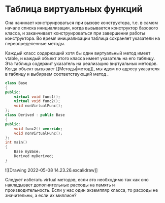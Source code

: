 # Таблица виртуальных функций
Она начинает конструироваться при вызове конструктора, т.е. в самом начале списка инициализации, когда вызывается конструктор базового класса, и  заканчивает конструироваться при завершении работы конструктора. Во время инициализации таблица сохраняет указатели на переопределенные методы.

Каждый класс содержащий хотя бы один виртуальный метод имеет vtable, и каждый объект этого класса имеет указатель на его таблицу. Эта таблица содержит указатель на реализацию виртуальных методов. Когда объект вызывает [[Методы|метод]], мы идем по адресу указателя в таблицу и выбираем соответствующий метод .

```cpp
class Base
{
public:
	virtual void func1();
	virtual void func2();
	void nonVirtualFunc();
};
class Derived : public Base
{
public:
	void func2() override;
	void nonVirtualFunc();
};
int main()
{
	Base myBase;
	Derived myDerived;
}
```

![[Drawing 2022-05-08 14.23.26.excalidraw]]

Следует избегать virtual методов, если это необходимо так как оно накладывает дополнительные расходы на память и производительность. Если у нас один экземпляр класса, то расходы не значительны, а если их миллион?